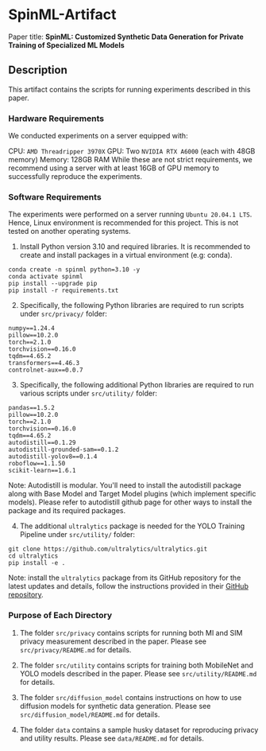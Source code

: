 # SpinML-Artifact

Paper title: **SpinML: Customized Synthetic Data Generation for Private Training of Specialized ML Models**

## Description
This artifact contains the scripts for running experiments described in this paper.

### Hardware Requirements
We conducted experiments on a server equipped with:

CPU: `AMD Threadripper 3970X`
GPU: Two `NVIDIA RTX A6000` (each with 48GB memory)
Memory: 128GB RAM
While these are not strict requirements, we recommend using a server with at least 16GB of GPU memory to successfully reproduce the experiments.

### Software Requirements
The experiments were performed on a server running `Ubuntu 20.04.1 LTS`. Hence, Linux environment is recommended for this project. This is not tested on another operating systems. 

1. Install Python version 3.10 and required libraries. It is recommended to create and install packages in a virtual environment (e.g: conda). 

  ```
  conda create -n spinml python=3.10 -y
  conda activate spinml
  pip install --upgrade pip 
  pip install -r requirements.txt
  ```

2. Specifically, the following Python libraries are required to run scripts under `src/privacy/` folder:

  ```
  numpy==1.24.4
  pillow==10.2.0
  torch==2.1.0
  torchvision==0.16.0
  tqdm==4.65.2
  transformers==4.46.3
  controlnet-aux==0.0.7
  ```

3. Specifically, the following additional Python libraries are required to run various scripts under `src/utility/` folder:

  ```
  pandas==1.5.2
  pillow==10.2.0
  torch==2.1.0
  torchvision==0.16.0
  tqdm==4.65.2
  autodistill==0.1.29
  autodistill-grounded-sam==0.1.2
  autodistill-yolov8==0.1.4
  roboflow==1.1.50
  scikit-learn==1.6.1
  ```
  
  Note: Autodistill is modular. You'll need to install the autodistill package along with Base Model and Target Model plugins (which implement specific models). Please refer to autodistill github page for other ways to install the package and its required packages.

4. The additional `ultralytics` package is needed for the YOLO Training Pipeline under `src/utility/` folder:

  ```
  git clone https://github.com/ultralytics/ultralytics.git
  cd ultralytics
  pip install -e .
  ```

  Note: install the `ultralytics` package from its GitHub repository for the latest updates and details, follow the instructions provided in their [GitHub repository](https://github.com/ultralytics/ultralytics).

### Purpose of Each Directory
1. The folder `src/privacy` contains scripts for running both MI and SIM privacy measurement described in the paper. Please see `src/privacy/README.md` for details.

2. The folder `src/utility` contains scripts for training both MobileNet and YOLO models described in the paper. Please see `src/utility/README.md` for details.

3. The folder `src/diffusion_model` contains instructions on how to use diffusion models for synthetic data generation. Please see `src/diffusion_model/README.md` for details.

4. The folder `data` contains a sample husky dataset for reproducing privacy and utility results. Please see `data/README.md` for details.